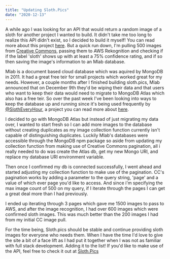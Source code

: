 ```yaml
---
title: "Updating Sloth.Pics"
date: "2020-12-13"
---
```


A while ago I was looking for an API that would return a random image of a sloth for another project I wanted to build. It didn't take me too long to realize this API didn't exist, so I decided to build it myself! You can read more about this project [here](https://technicode.io/posts/sloth.pics). But a quick run down, I'm pulling 500 images from [Creative Commons](https://creativecommons.org/), passing them to AWS Rekognition and checking if if the label 'sloth' shows up with at least a 75% confidence rating, and if so then saving the image's information to an Mlab database.

Mlab is a document based cloud database which was aquired by MongoDB in 2011. It had a great free teir for small projects which worked great for my needs. However, a couple months after I finished building sloth.pics, Mlab announced that on December 9th they'd be wiping their data and that users who want to keep their data would need to migrate to MongoDB Atlas which also has a free teir. So over the past week I've been looking into ways to keep the database up and running since it's being used frequently by [@SlothEveryHour](https://twitter.com/slotheveryhour), a project you can read more about [here](https://technicode.io/posts/sloth-every-hour).

I decided to go with MongoDB Atlas but instead of just migrating my data over, I wanted to start fresh so I can add more images to the database without creating duplicates as my image collection function currently isn't capable of distinguishing duplicates. Luckily Mlab's databases were accessible through the MongoDB npm package so aside from updating my collection function from making use of Creative Commons pagination, all i really needed to do was create the Atlas db, get my new Mongo URI, and replace my database URI environment variable.

Then once I confirmed my db is connected successfully, I went ahead and started adjusting my collection function to make use of the pagination. CC's pagination works by adding a parameter to the query string, 'page' and a value of which ever page you'd like to access. And since i'm specifying the max image count of 500 on my query, if I iterate through the pages I can get a great deal more than I had previously.

I ended up iterating through 3 pages which gave me 1500 images to pass to AWS, and after the image recognition, I had over 600 images which were confirmed sloth images. This was much better than the 200 images I had from my initial CC image pull.

For the time being, Sloth.pics should be stable and continue providing sloth images for everyone who needs them. When I have the time I'd love to give the site a bit of a face lift as I had put it together when I was not as familiar with full stack development. Adding it to the list! If you'd like to make use of the API, feel free to check it out at [Sloth.Pics](https://sloth.pics)
